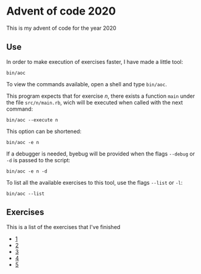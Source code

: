 # Advent of code 2020

This is my advent of code for the year 2020


## Use

In order to make execution of exercises faster, I have made a little tool:

```bin/aoc```

To view the commands available, open a shell and type `bin/aoc`.

This program expects that for exercise *n*, there exists a function `main` under
the file `src/n/main.rb`, wich will be executed when called with the next
command:

```
bin/aoc --execute n
```

This option can be shortened:

```
bin/aoc -e n
```

If a debugger is needed, byebug will be provided when the flags `--debug` or `-d`
is passed to the script:

```
bin/aoc -e n -d
```

To list all the available exercises to this tool, use the flags `--list` or
`-l`:

```
bin/aoc --list
```

## Exercises

This is a list of the exercises that I've finished

 - [1](https://adventofcode.com/2020/day/1)
 - [2](https://adventofcode.com/2020/day/2)
 - [3](https://adventofcode.com/2020/day/3)
 - [4](https://adventofcode.com/2020/day/4)
 - [5](https://adventofcode.com/2020/day/5)
